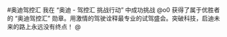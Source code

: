 #奥迪驾控汇 我在 “奥迪 - 驾控汇 挑战行动” 中成功挑战 @o0  获得了属于优胜者的 “奥迪驾控汇” 勋章。用激情的驾驶诠释最专业的试驾盛会。突破科技，启迪未来的路上永远没有终点！  @ ​​​​